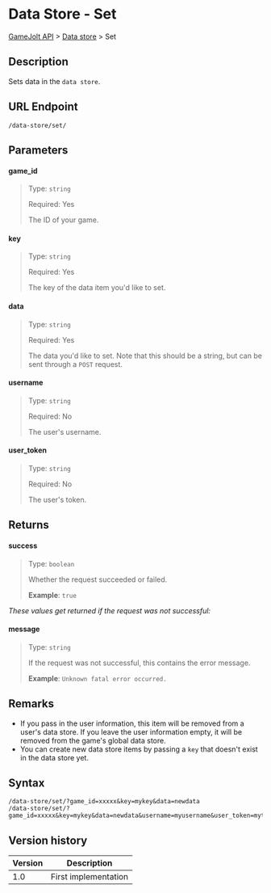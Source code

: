 # Data Store - Set

[GameJolt API](../../index.md) > [Data store](../index.md) > Set

## Description

Sets data in the `data store`.

## URL Endpoint

```
/data-store/set/
```

## Parameters

#### game_id
> Type: `string`
>
> Required: Yes
>
> The ID of your game.

#### key
> Type: `string`
>
> Required: Yes
>
> The key of the data item you'd like to set.

#### data
> Type: `string`
>
> Required: Yes
>
> The data you'd like to set. Note that this should be a string, but can be sent through a `POST` request.

#### username
> Type: `string`
>
> Required: No
>
> The user's username.

#### user_token
> Type: `string`
>
> Required: No
>
> The user's token.

## Returns

#### success
> Type: `boolean`
>
> Whether the request succeeded or failed.
>
> __Example__: `true`

_These values get returned if the request was not successful:_

#### message
> Type: `string`
>
> If the request was not successful, this contains the error message.
>
> __Example__: `Unknown fatal error occurred.`

## Remarks

- If you pass in the user information, this item will be removed from a user's data store. If you leave the user information empty, it will be removed from the game's global data store.
- You can create new data store items by passing a `key` that doesn't exist in the data store yet.

## Syntax

```
/data-store/set/?game_id=xxxxx&key=mykey&data=newdata
/data-store/set/?game_id=xxxxx&key=mykey&data=newdata&username=myusername&user_token=mytoken
```

## Version history

Version		 | Description
---			 | ---
1.0			 | First implementation